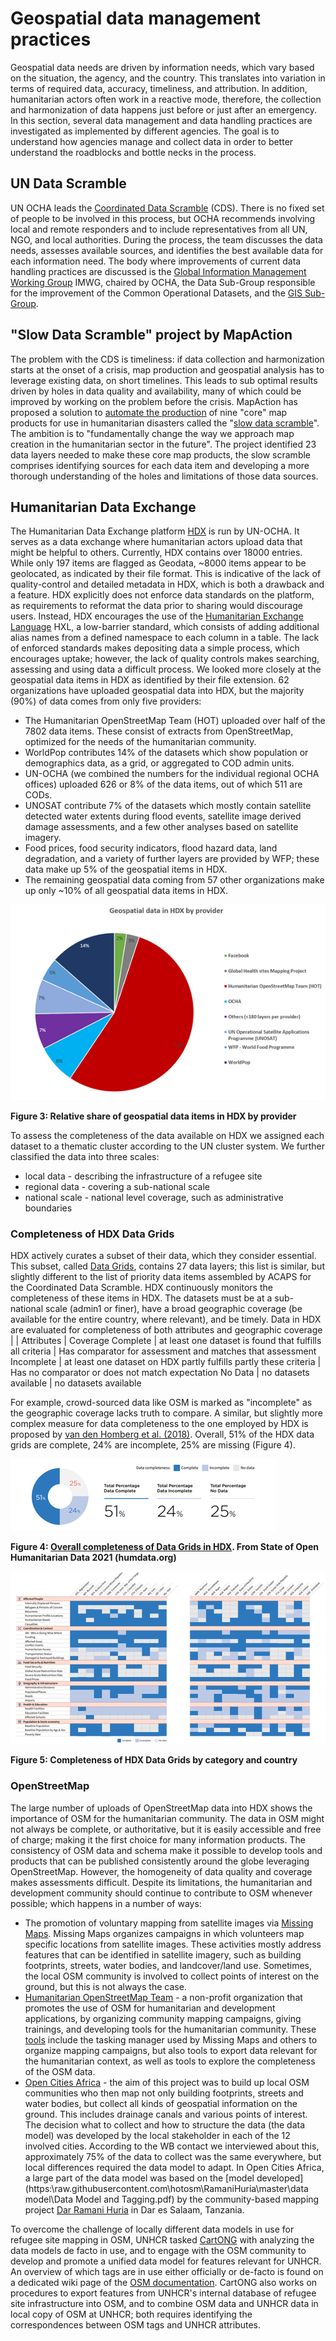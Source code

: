 # Geospatial data management practices 
Geospatial data needs are driven by information needs, which vary based on the situation, the agency, and the country. This translates into variation in terms of required data, accuracy, timeliness, and attribution. In addition, humanitarian actors often work in a reactive mode, therefore, the collection and harmonization of data happens just before or just after an emergency. In this section, several data management and data handling practices are investigated as implemented by different agencies. The goal is to understand how agencies manage and collect data in order to better understand the roadblocks and bottle necks in the process.
## UN Data Scramble
UN OCHA leads the [Coordinated Data Scramble](https://humanitarian.atlassian.net/wiki/spaces/imtoolbox/pages/61800455/Coordinated+Data+Scramble) (CDS). There is no fixed set of people to be involved in this process, but OCHA recommends involving local and remote responders and to include representatives from all UN, NGO, and local authorities. During the process, the team discusses the data needs, assesses available sources, and identifies the best available data for each information need. The body where improvements of current data handling practices are discussed is the [Global Information Management Working Group](https://www.humanitarianresponse.info/en/topics/imwg) IMWG, chaired by OCHA, the Data Sub-Group responsible for the improvement of the Common Operational Datasets, and the [GIS Sub-Group](https://www.humanitarianresponse.info/en/topics/imwg/gis-subgroup). 
## "Slow Data Scramble" project by MapAction 
The problem with the CDS is timeliness: if data collection and harmonization starts at the onset of a crisis, map production and geospatial analysis has to leverage existing data, on short timelines. This leads to sub optimal results driven by holes in data quality and availability, many of which could be improved by working on the problem before the crisis. MapAction has proposed a solution to [automate the production](https://mapaction.org/mapactions-moonshot-origins-and-ambitions/) of nine "core" map products for use in humanitarian disasters called the "[slow data scramble](https://mapaction.org/moonshot-part-2-the-slow-data-scramble/)". The ambition is to "fundamentally change the way we approach map creation in the humanitarian sector in the future". The project identified 23 data layers needed to make these core map products, the slow scramble comprises identifying sources for each data item and developing a more thorough understanding of the holes and limitations of those data sources. 
## Humanitarian Data Exchange
The Humanitarian Data Exchange platform [HDX](https://data.humdata.org/) is run by UN-OCHA. It serves as a data exchange where humanitarian actors upload data that might be helpful to others. Currently, HDX contains over 18000 entries. While only 197 items are flagged as Geodata, ~8000 items appear to be geolocated, as indicated by their file format. This is indicative of the lack of quality-control and detailed metadata in HDX, which is both a drawback and a feature. 
HDX explicitly does not enforce data standards on the platform, as requirements to reformat the data prior to sharing would discourage users. Instead, HDX encourages the use of the [Humanitarian Exchange Language](https://hxlstandard.org/standard/1_0final/dictionary/) HXL, a low-barrier standard, which consists of adding additional alias names from a defined namespace to each column in a table. The lack of enforced standards makes depositing data a simple process, which encourages uptake; however, the lack of quality controls makes searching, assessing and using data a difficult process.
We looked more closely at the geospatial data items in HDX as identified by their file extension. 62 organizations have uploaded geospatial data into HDX, but the majority (90%) of data comes from only five providers:
-	The Humanitarian OpenStreetMap Team (HOT) uploaded over half of the 7802 data items. These consist of extracts from OpenStreetMap, optimized for the needs of the humanitarian community. 
-	WorldPop contributes 14% of the datasets which show population or demographics data, as a grid, or aggregated to COD admin units.
-	UN-OCHA (we combined the numbers for the individual regional OCHA offices) uploaded 626 or 8% of the data items, out of which 511 are CODs. 
-	UNOSAT contribute 7% of the datasets which mostly contain satellite detected water extents during flood events, satellite image derived damage assessments, and a few other analyses based on satellite imagery. 
-	Food prices, food security indicators, flood hazard data, land degradation, and a variety of further layers are provided by WFP; these data make up 5% of the geospatial items in HDX. 
-	The remaining geospatial data coming from 57 other organizations make up only ~10% of all geospatial data items in HDX. 

![HDX data breakdown](docs/images/D_1a_Fig3.png) 

**Figure 3: Relative share of geospatial data items in HDX by provider**

To assess the completeness of the data available on HDX we assigned each dataset to a thematic cluster according to the UN cluster system. We further classified the data into three scales:
-	local data - describing the infrastructure of a refugee site
-	regional data - covering a sub-national scale
-	national scale - national level coverage, such as administrative boundaries
### Completeness of HDX Data Grids
HDX actively curates a subset of their data, which they consider essential. This subset, called [Data Grids](https://data.humdata.org/dashboards/overview-of-data-grids), contains 27 data layers; this list is similar, but slightly different to the list of priority data items assembled by ACAPS for the Coordinated Data Scramble. HDX continuously monitors the completeness of these items in HDX. The datasets must be at a sub-national scale (admin1 or finer), have a broad geographic coverage (be available for the entire country, where relevant), and be timely. Data in HDX are evaluated for completeness of both attributes and geographic coverage
 | | Attributes | Coverage
 Complete | at least one dataset is found that fulfills all criteria | Has comparator for assessment and matches that assessment
 Incomplete | at least one dataset on HDX partly fulfills partly these criteria | Has no comparator or does not match expectation
 No Data | no datasets available | no datasets available

For example, crowd-sourced data like OSM is marked as "incomplete" as the geographic coverage lacks truth to compare. A similar, but slightly more complex measure for data completeness to the one employed by HDX is proposed by [van den Homberg et al. (2018)](https://www.sciencedirect.com/science/article/pii/S009830041730571X?via%3Dihub). 
Overall, 51% of the HDX data grids are complete, 24% are incomplete, 25% are missing (Figure 4). 
  
![HDX completeness](docs/images/D_1a_Fig4.png) 

**Figure 4: [Overall completeness of Data Grids in HDX](https://data.humdata.org/dataset/repository-for-pdf-files/resource/8b8916fb-5be5-4840-8b11-1ebe97f27a4b). From State of Open Humanitarian Data 2021 (humdata.org)**
 
![HDX completeness](docs/images/D_1a_Fig5.png) 

**Figure 5: Completeness of HDX Data Grids by category and country**

### OpenStreetMap
The large number of uploads of OpenStreetMap data into HDX shows the importance of OSM for the humanitarian community. The data in OSM might not always be complete, or authoritative, but it is easily accessible and free of charge; making it the first choice for many information products. The consistency of OSM data and schema make it possible to develop tools and products that can be published consistently around the globe leveraging OpenStreetMap. However, the homogeneity of data quality and coverage makes assessments difficult.
Despite its limitations, the humanitarian and development community should continue to contribute to OSM whenever possible; which happens in a number of ways:
-	The promotion of voluntary mapping from satellite images via [Missing Maps](https://www.missingmaps.org/). Missing Maps organizes campaigns in which volunteers map specific locations from satellite images. These activities mostly address features that can be identified in satellite imagery, such as building footprints, streets, water bodies, and landcover/land use. Sometimes, the local OSM community is involved to collect points of interest on the ground, but this is not always the case. 
-	[Humanitarian OpenStreetMap Team](https://www.hotosm.org/) - a non-profit organization that promotes the use of OSM for humanitarian and development applications, by organizing community mapping campaigns, giving trainings, and developing tools for the humanitarian community. These [tools](https://www.hotosm.org/tools-and-data) include the tasking manager used by Missing Maps and others to organize mapping campaigns, but also tools to export data relevant for the humanitarian context, as well as tools to explore the completeness of the OSM data. 
-	[Open Cities Africa](https://opencitiesproject.org/) - the aim of this project was to build up local OSM communities who then map not only building footprints, streets and water bodies, but collect all kinds of geospatial information on the ground. This includes drainage canals and various points of interest. The decision what to collect and how to structure the data (the data model) was developed by the local stakeholder in each of the 12 involved cities. According to the WB contact we interviewed about this, approximately 75% of the data to collect was the same everywhere, but local differences required the data model to adapt. In Open Cities Africa, a large part of the data model was based on the [model developed](https:\raw.githubusercontent.com\hotosm\RamaniHuria\master\data model\Data Model and Tagging.pdf) by the community-based mapping project [Dar Ramani Huria](https://ramanihuria.org/en/about-us/) in Dar es Salaam, Tanzania. 

To overcome the challenge of locally different data models in use for refugee site mapping in OSM, UNHCR tasked [CartONG](https://www.cartong.org/) with analyzing the data models de facto in use, and to engage with the OSM community to develop and promote a unified data model for features relevant for UNHCR. An overview of which tags are in use either officially or de-facto is found on a dedicated wiki page of the [OSM documentation](https://wiki.openstreetmap.org/wiki/Refugee/Displaced_Site_Mapping). CartONG also works on procedures to export features from UNHCR's internal database of refugee site infrastructure into OSM, and to combine OSM data and UNHCR data in local copy of OSM at UNHCR; both requires identifying the correspondences between OSM tags and UNHCR attributes. 
